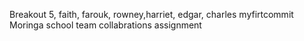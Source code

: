 Breakout 5, faith, farouk, rowney,harriet, edgar, charles
myfirtcommit
Moringa school
team collabrations assignment